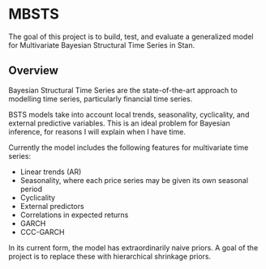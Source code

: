 # MBSTS

The goal of this project is to build, test, and evaluate a generalized model for Multivariate Bayesian Structural Time Series in Stan.

## Overview

Bayesian Structural Time Series are the state-of-the-art approach to modelling time series, particularly financial time series. 

BSTS models take into account local trends, seasonality, cyclicality, and external predictive variables. This is an ideal problem for Bayesian inference, for reasons I will explain when I have time.

Currently the model includes the following features for multivariate time series:
  - Linear trends (AR)
  - Seasonality, where each price series may be given its own seasonal period
  - Cyclicality
  - External predictors
  - Correlations in expected returns
  - GARCH
  - CCC-GARCH
  
In its current form, the model has extraordinarily naive priors. A goal of the project is to replace these with hierarchical shrinkage priors. 